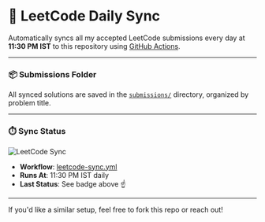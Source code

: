 # 🚀 LeetCode Daily Sync

Automatically syncs all my accepted LeetCode submissions every day at **11:30 PM IST** to this repository using [GitHub Actions](https://github.com/features/actions).

---

### 📦 Submissions Folder

All synced solutions are saved in the [`submissions/`](./submissions) directory, organized by problem title.

---

### ⏱️ Sync Status

![LeetCode Sync](https://github.com/HansrajS1/Github-streak-log/actions/workflows/leetcode-sync.yml/badge.svg)

- **Workflow**: [leetcode-sync.yml](.github/workflows/leetcode-sync.yml)
- **Runs At**: 11:30 PM IST daily
- **Last Status**: See badge above ☝️

---
If you'd like a similar setup, feel free to fork this repo or reach out!

